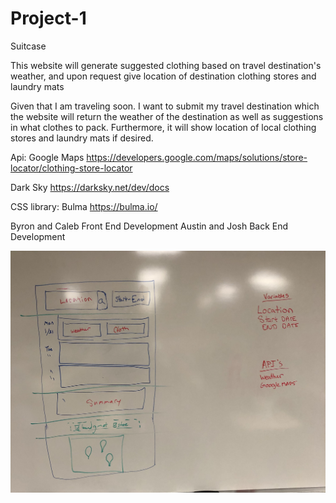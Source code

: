 # Project-1
Suitcase 

This website will generate suggested clothing based on travel destination's weather, and upon request give location of destination
clothing stores and laundry mats

Given that I am traveling soon. I want to submit my travel destination which the website will return the weather of the 
destination as well as suggestions in what clothes to pack. Furthermore, it will show location of local clothing stores and laundry
mats if desired.

Api: 
Google Maps https://developers.google.com/maps/solutions/store-locator/clothing-store-locator

Dark Sky https://darksky.net/dev/docs

CSS library: Bulma https://bulma.io/ 

Byron and Caleb Front End Development
Austin and Josh Back End Development

![Page preview](/Assets/Images/IMG_8373.jpg?raw=true "Page Preview")
